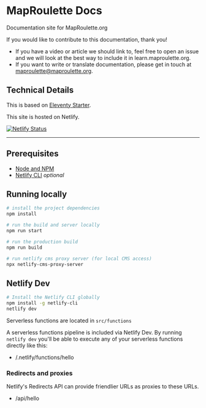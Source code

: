 # MapRoulette Docs

Documentation site for MapRoulette.org 

If you would like to contribute to this documentation, thank you!
* If you have a video or article we should link to, feel free to open an issue and we will look at the best way to include it in learn.maproulette.org.
* If you want to write or translate documentation, please get in touch at maproulette@maproulette.org. 

## Technical Details

This is based on [Eleventy Starter](https://github.com/eastslopestudio/eleventy-starter).

This site is hosted on Netlify.

[![Netlify Status](https://api.netlify.com/api/v1/badges/57d02f79-250b-4b4b-aabc-8a099ad22202/deploy-status)](https://app.netlify.com/sites/learn-maproulette/deploys)

---

## Prerequisites

- [Node and NPM](https://nodejs.org/)
- [Netlify CLI](https://www.npmjs.com/package/netlify-cli) _optional_

## Running locally

```bash
# install the project dependencies
npm install

# run the build and server locally
npm run start

# run the production build
npm run build

# run netlify cms proxy server (for local CMS access)
npx netlify-cms-proxy-server
```

## Netlify Dev

```bash
# Install the Netlify CLI globally
npm install -g netlify-cli
netlify dev
```

Serverless functions are located in `src/functions`

A serverless functions pipeline is included via Netlify Dev. By running `netlify dev` you'll be able to execute any of your serverless functions directly like this:

- /.netlify/functions/hello

### Redirects and proxies

Netlify's Redirects API can provide friendlier URLs as proxies to these URLs.

- /api/hello
